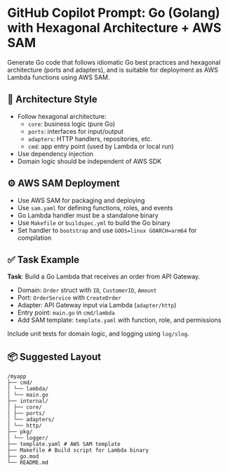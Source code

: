 # GitHub Copilot Prompt: Go (Golang) with Hexagonal Architecture + AWS SAM

Generate Go code that follows idiomatic Go best practices and hexagonal architecture (ports and adapters), and is suitable for deployment as AWS Lambda functions using AWS SAM.

## 🧱 Architecture Style

- Follow hexagonal architecture:
  - `core`: business logic (pure Go)
  - `ports`: interfaces for input/output
  - `adapters`: HTTP handlers, repositories, etc.
  - `cmd`: app entry point (used by Lambda or local run)
- Use dependency injection
- Domain logic should be independent of AWS SDK

## ⚙️ AWS SAM Deployment

- Use AWS SAM for packaging and deploying
- Use `sam.yaml` for defining functions, roles, and events
- Go Lambda handler must be a standalone binary
- Use `Makefile` or `buildspec.yml` to build the Go binary
- Set handler to `bootstrap` and use `GOOS=linux GOARCH=arm64` for compilation

## ✅ Task Example

**Task**: Build a Go Lambda that receives an order from API Gateway.

- Domain: `Order` struct with `ID`, `CustomerID`, `Amount`
- Port: `OrderService` with `CreateOrder`
- Adapter: API Gateway input via Lambda (`adapter/http`)
- Entry point: `main.go` in `cmd/lambda`
- Add SAM template: `template.yaml` with function, role, and permissions

Include unit tests for domain logic, and logging using `log/slog`.

## 📦 Suggested Layout

```
/myapp
├── cmd/
│ └── lambda/
│ └── main.go
├── internal/
│ ├── core/
│ ├── ports/
│ └── adapters/
│ └── http/
├── pkg/
│ └── logger/
├── template.yaml # AWS SAM template
├── Makefile # Build script for Lambda binary
├── go.mod
└── README.md
```



